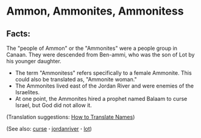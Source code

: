 # Ammon, Ammonites, Ammonitess #

## Facts: ##

The "people of Ammon" or the "Ammonites" were a people group in Canaan. They were descended from Ben-ammi, who was the son of Lot by his younger daughter.

* The term "Ammonitess" refers specifically to a female Ammonite. This could also be translated as, "Ammonite woman."
* The Ammonites lived east of the Jordan River and were enemies of the Israelites.
* At one point, the Ammonites hired a prophet named Balaam to curse Israel, but God did not allow it.

(Translation suggestions: [How to Translate Names](https://git.door43.org/Door43/en-ta-translate-vol1/src/master/content/translate_names.md))

(See also: [curse](../kt/curse.md) **·** [jordanriver](../other/jordanriver.md) **·** [lot](../other/lot.md))

